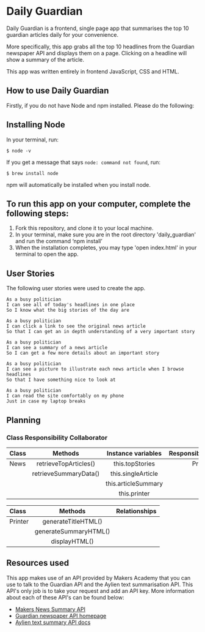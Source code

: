 # Daily Guardian

Daily Guardian is a frontend, single page app that summarises the top 10 guardian articles daily for your convenience.

More specifically, this app grabs all the top 10 headlines from the Guardian newspaper API and displays them on a page. Clicking on a headline will show a summary of the article.

This app was written entirely in frontend JavaScript, CSS and HTML.

## How to use Daily Guardian

Firstly, if you do not have Node and npm installed. Please do the following:

## Installing Node

In your terminal, run:

    $ node -v

If you get a message that says `node: command not found`, run:

    $ brew install node

npm will automatically be installed when you install node.

## To run this app on your computer, complete the following steps:

1. Fork this repository, and clone it to your local machine.
2. In your terminal, make sure you are in the root directory 'daily_guardian' and run the command ‘npm install’
3. When the installation completes, you may type 'open index.html' in your terminal to open the app.


## User Stories

The following user stories were used to create the app.

```
As a busy politician
I can see all of today's headlines in one place
So I know what the big stories of the day are
```

```
As a busy politician
I can click a link to see the original news article
So that I can get an in depth understanding of a very important story
```

```
As a busy politician
I can see a summary of a news article
So I can get a few more details about an important story
```

```
As a busy politician
I can see a picture to illustrate each news article when I browse headlines
So that I have something nice to look at
```

```
As a busy politician
I can read the site comfortably on my phone
Just in case my laptop breaks
```

## Planning

### Class Responsibility Collaborator

| Class        | Methods                  | Instance variables | Responsibility |
| :---         |     :---:                |        :---:       |         ---:   |
| News         | retrieveTopArticles()    | this.topStories    | Printer        |
|              | retrieveSummaryData()    | this.singleArticle |                |
|              |                          | this.articleSummary|                |
|              |                          | this.printer       |                |


| Class        | Methods              | Relationships |
| :---         |     :---:            |          ---: |
| Printer      | generateTitleHTML()  |               |
|              | generateSummaryHTML()|               |
|              | displayHTML()        |               |

## Resources used

This app makes use of an API provided by Makers Academy that you can use to talk to the Guardian API and the Aylien text summarisation API. This API's only job is to take your request and add an API key. More information about each of these API's can be found below:

* [Makers News Summary API](https://github.com/makersacademy/news-summary-api)
* [Guardian newspaper API homepage](http://open-platform.theguardian.com/documentation/)
* [Aylien text summary API docs](http://docs.aylien.com/docs/summarize)
